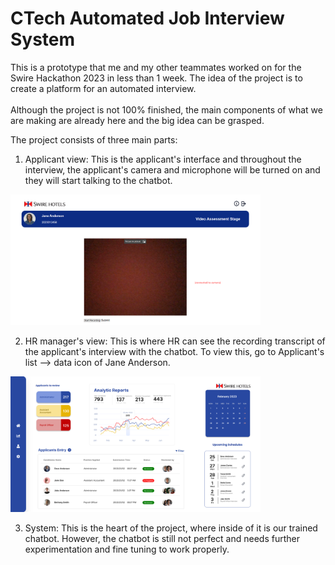  # CTech Automated Job Interview System 
This is a prototype that me and my other teammates worked on for the Swire Hackathon 2023 in less than 1 week.
The idea of the project is to create a platform for an automated interview. <br><br>
Although the project is not 100% finished, the main components of what we are making are already here and the big idea can be grasped. <br>

The project consists of three main parts:
1. Applicant view: This is the applicant's interface and throughout  the interview, the applicant's camera and microphone will be turned on and they will start talking to the chatbot. <br>
<img src="applicant_view.png" alt="alt text" width="400"/>


2. HR manager's view: This is where HR can see the recording transcript of the applicant's interview with the chatbot. To view this, go to Applicant's list --> data icon of Jane Anderson.<br>
<img src="hr_view.png" alt="alt text" width="400"/>

3. System: This is the heart of the project, where inside of it is our trained chatbot. However, the chatbot is still not perfect and needs further experimentation and fine tuning to work properly.
